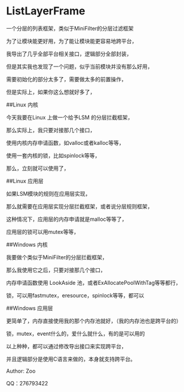 ﻿# ListLayerFrame
一个分层的列表框架，类似于MiniFilter的分层过滤框架


为了让模块能更好用，为了能让模块能更容易地跨平台，

我导出了几乎全部平台相关接口，逻辑部分全部封装，

但是其实我也发现了一个问题，似乎当前模块并没有那么好用，

需要初始化的部分太多了，需要做太多的前置操作，

但是实际上，如果你这么想就好多了，

##Linux 内核

今天我要在Linux 上做一个给予LSM 的分层拦截框架，

那么实际上，我只要对接那几个接口，

使用内核内存申请函数，如valloc或者kalloc等等，

使用一套内核的锁，比如spinlock等等，

那么，立刻就可以使用了，

##Linux 应用层

如果LSM模块的规则在应用层实现，

那么就需要在应用层实现分层拦截框架，或者说分层规则框架，

这种情况下，应用层的内存申请就是malloc等等了，

应用层的锁可以用mutex等等，

##Windows 内核

我要做个类似于MiniFilter的分层拦截框架，

那么我使用它之后，只要对接那几个接口，

内存申请函数使用 LookAside 池，或者ExAllocatePoolWithTag等等都行，

锁，可以用fastmutex，eresource，spinlock等等，都可以

##Windows 应用层

更简单了，内存直接使用我的那个内存池就好，（我的内存池也是跨平台的）

锁，mutex，event什么的，爱什么就什么，有的是可以用的



以上种种，都可以通过修改导出接口来实现跨平台，

并且逻辑部分是使用C语言来做的，本身就支持跨平台。







Author: Zoo

QQ：276793422
